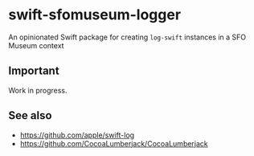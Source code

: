 # swift-sfomuseum-logger

An opinionated Swift package for creating `log-swift` instances in a SFO Museum context

## Important

Work in progress.

## See also

* https://github.com/apple/swift-log
* https://github.com/CocoaLumberjack/CocoaLumberjack